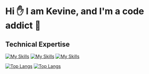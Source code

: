 
 # Hi ✋ I am Kevine, and I'm a code addict 🤭


<!---
Kevinemug/Kevinemug is a ✨ special ✨ repository because its `README.md` (this file) appears on your GitHub profile.
You can click the Preview link to take a look at your changes.
--->

## Technical Expertise
[![My Skills](https://skillicons.dev/icons?i=js,html,css,react)](https://skillicons.dev) 
[![My Skills](https://skillicons.dev/icons?i=java,kotlin,nodejs,figma&theme=light)](https://skillicons.dev)
[![My Skills](https://skillicons.dev/icons?i=java,kotlin,nodejs,tailwind)](https://skillicons.dev)


[![Top Langs](https://github-readme-stats.vercel.app/api/top-langs/?username=anuraghazra&hide_progress=false)](https://github.com/anuraghazra/github-readme-stats)
 [![Top Langs](https://github-readme-stats.vercel.app/api/top-langs/?username=anuraghazra&layout=compact)](https://github.com/anuraghazra/github-readme-stats)
